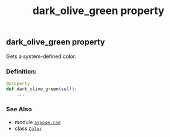 ﻿---
title: dark_olive_green property
second_title: Aspose.CAD for Python via .NET API References
description: 
type: docs
weight: 440
url: /aspose.cad/color/dark_olive_green/
is_root: false
---

## dark_olive_green property


Gets a system-defined color.
### Definition:
```python
@property
def dark_olive_green(self):
    ...
```

### See Also
* module [`aspose.cad`](../../)
* class [`Color`](/cad/python-net/aspose.cad/color)
